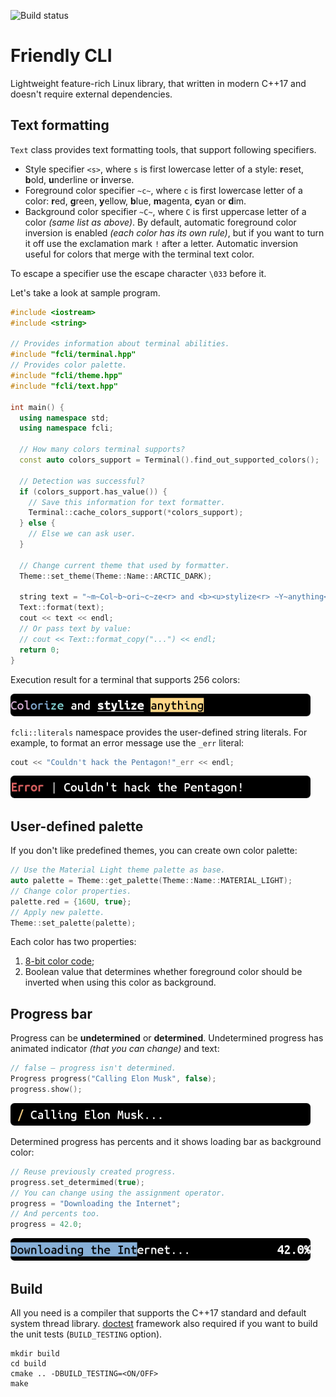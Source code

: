 ![Build status](https://github.com/lem0nez/friendly-cli/workflows/CMake/badge.svg?branch=dev)

# Friendly CLI
Lightweight feature-rich Linux library, that written in modern C++17 and doesn't
require external dependencies.

## Text formatting
`Text` class provides text formatting tools, that support following specifiers.
- Style specifier `<s>`, where `s` is first lowercase letter of a style:
  **r**eset, **b**old, **u**nderline or **i**nverse.
- Foreground color specifier `~c~`, where `c` is first lowercase letter of
  a color: **r**ed, **g**reen, **y**ellow, **b**lue, **m**agenta, **c**yan or
  **d**im.
- Background color specifier `~C~`, where `C` is first uppercase letter of a
  color _(same list as above)_. By default, automatic foreground color inversion
  is enabled _(each color has its own rule)_, but if you want to turn it off use
  the exclamation mark `!` after a letter. Automatic inversion useful for colors
  that merge with the terminal text color.

To escape a specifier use the escape character `\033` before it.

Let's take a look at sample program.
```cpp
#include <iostream>
#include <string>

// Provides information about terminal abilities.
#include "fcli/terminal.hpp"
// Provides color palette.
#include "fcli/theme.hpp"
#include "fcli/text.hpp"

int main() {
  using namespace std;
  using namespace fcli;

  // How many colors terminal supports?
  const auto colors_support = Terminal().find_out_supported_colors();

  // Detection was successful?
  if (colors_support.has_value()) {
    // Save this information for text formatter.
    Terminal::cache_colors_support(*colors_support);
  } else {
    // Else we can ask user.
  }

  // Change current theme that used by formatter.
  Theme::set_theme(Theme::Name::ARCTIC_DARK);

  string text = "~m~Col~b~ori~c~ze<r> and <b><u>stylize<r> ~Y~anything<r>";
  Text::format(text);
  cout << text << endl;
  // Or pass text by value:
  // cout << Text::format_copy("...") << endl;
  return 0;
}
```
Execution result for a terminal that supports 256 colors:

![Colorize and stylize anything](images/colorize-and-stylize-anything.png)

`fcli::literals` namespace provides the user-defined string literals. For
example, to format an error message use the `_err` literal:
```cpp
cout << "Couldn't hack the Pentagon!"_err << endl;
```
![Couldn't hack the Pentagon](images/could-not-hack-the-pentagon.png)

## User-defined palette
If you don't like predefined themes, you can create own color palette:
```cpp
// Use the Material Light theme palette as base.
auto palette = Theme::get_palette(Theme::Name::MATERIAL_LIGHT);
// Change color properties.
palette.red = {160U, true};
// Apply new palette.
Theme::set_palette(palette);
```
Each color has two properties:
1. [8-bit color code](https://wikipedia.org/wiki/ANSI_escape_code#Colors);
2. Boolean value that determines whether foreground color should be inverted
   when using this color as background.

## Progress bar
Progress can be **undetermined** or **determined**. Undetermined progress has
animated indicator _(that you can change)_ and text:
```cpp
// false — progress isn't determined.
Progress progress("Calling Elon Musk", false);
progress.show();
```
![Calling Elon Musk](images/calling-elon-musk.png)

Determined progress has percents and it shows loading bar as background color:
```cpp
// Reuse previously created progress.
progress.set_determimed(true);
// You can change using the assignment operator.
progress = "Downloading the Internet";
// And percents too.
progress = 42.0;
```
![Downloading the Internet](images/downloading-the-internet.png)

## Build
All you need is a compiler that supports the C++17 standard and default system
thread library. [doctest](https://github.com/onqtam/doctest) framework also
required if you want to build the unit tests (`BUILD_TESTING` option).
```
mkdir build
cd build
cmake .. -DBUILD_TESTING=<ON/OFF>
make
```
